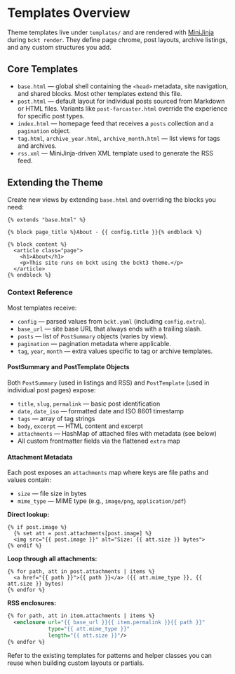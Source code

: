 # Templates Overview

Theme templates live under `templates/` and are rendered with
[MiniJinja](https://github.com/mitsuhiko/minijinja) during `bckt render`.
They define page chrome, post layouts, archive listings, and any custom
structures you add.

## Core Templates
- `base.html` — global shell containing the `<head>` metadata, site navigation,
  and shared blocks. Most other templates extend this file.
- `post.html` — default layout for individual posts sourced from Markdown or
  HTML files. Variants like `post-farcaster.html` override the experience for
  specific post types.
- `index.html` — homepage feed that receives a `posts` collection and a
  `pagination` object.
- `tag.html`, `archive_year.html`, `archive_month.html` — list views for tags
  and archives.
- `rss.xml` — MiniJinja-driven XML template used to generate the RSS feed.

## Extending the Theme
Create new views by extending `base.html` and overriding the blocks you need:

```jinja
{% extends "base.html" %}

{% block page_title %}About · {{ config.title }}{% endblock %}

{% block content %}
  <article class="page">
    <h1>About</h1>
    <p>This site runs on bckt using the bckt3 theme.</p>
  </article>
{% endblock %}
```

### Context Reference
Most templates receive:

- `config` — parsed values from `bckt.yaml` (including `config.extra`).
- `base_url` — site base URL that always ends with a trailing slash.
- `posts` — list of `PostSummary` objects (varies by view).
- `pagination` — pagination metadata where applicable.
- `tag`, `year`, `month` — extra values specific to tag or archive templates.

#### PostSummary and PostTemplate Objects

Both `PostSummary` (used in listings and RSS) and `PostTemplate` (used in individual post pages) expose:

- `title`, `slug`, `permalink` — basic post identification
- `date`, `date_iso` — formatted date and ISO 8601 timestamp
- `tags` — array of tag strings
- `body`, `excerpt` — HTML content and excerpt
- `attachments` — HashMap of attached files with metadata (see below)
- All custom frontmatter fields via the flattened `extra` map

#### Attachment Metadata

Each post exposes an `attachments` map where keys are file paths and values contain:
- `size` — file size in bytes
- `mime_type` — MIME type (e.g., `image/png`, `application/pdf`)

**Direct lookup:**
```jinja
{% if post.image %}
  {% set att = post.attachments[post.image] %}
  <img src="{{ post.image }}" alt="Size: {{ att.size }} bytes">
{% endif %}
```

**Loop through all attachments:**
```jinja
{% for path, att in post.attachments | items %}
  <a href="{{ path }}">{{ path }}</a> ({{ att.mime_type }}, {{ att.size }} bytes)
{% endfor %}
```

**RSS enclosures:**
```xml
{% for path, att in item.attachments | items %}
  <enclosure url="{{ base_url }}{{ item.permalink }}{{ path }}"
             type="{{ att.mime_type }}"
             length="{{ att.size }}"/>
{% endfor %}
```

Refer to the existing templates for patterns and helper classes you can reuse
when building custom layouts or partials.
